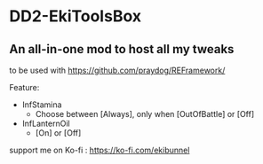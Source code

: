 # DD2-EkiToolsBox
## An all-in-one mod to host all my tweaks
to be used with https://github.com/praydog/REFramework/

Feature:
- InfStamina
  - Choose between [Always], only when [OutOfBattle] or [Off]
- InfLanternOil
  - [On] or [Off]

support me on Ko-fi : https://ko-fi.com/ekibunnel
